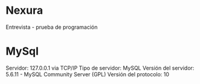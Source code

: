 # Nexura
Entrevista - prueba de programación

# MySql

Servidor: 127.0.0.1 via TCP/IP
Tipo de servidor: MySQL
Versión del servidor: 5.6.11 - MySQL Community Server (GPL)
Versión del protocolo: 10
